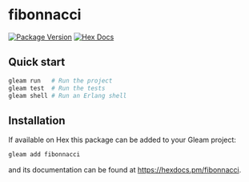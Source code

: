 # fibonnacci

[![Package Version](https://img.shields.io/hexpm/v/fibonnacci)](https://hex.pm/packages/fibonnacci)
[![Hex Docs](https://img.shields.io/badge/hex-docs-ffaff3)](https://hexdocs.pm/fibonnacci/)

## Quick start

```sh
gleam run   # Run the project
gleam test  # Run the tests
gleam shell # Run an Erlang shell
```

## Installation

If available on Hex this package can be added to your Gleam project:

```sh
gleam add fibonnacci
```

and its documentation can be found at <https://hexdocs.pm/fibonnacci>.
